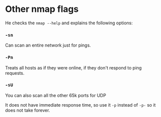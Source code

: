 
# Other nmap flags

He checks the `nmap --help` and explains the following options:

### `-sn`

Can scan an entire network just for pings.

### `-Pn`

Treats all hosts as if they were online, if they don't respond to ping requests.

### `-sU`

You can also scan all the other 65k ports for UDP

It does not have immediate response time, so use it `-p` instead of `-p-`
so it does not take forever.
